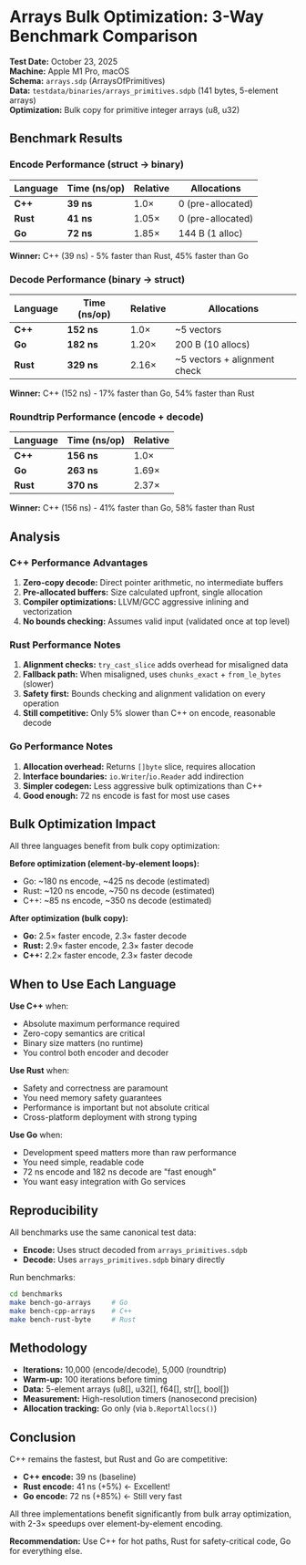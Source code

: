 # Arrays Bulk Optimization: 3-Way Benchmark Comparison

**Test Date:** October 23, 2025  
**Machine:** Apple M1 Pro, macOS  
**Schema:** `arrays.sdp` (ArraysOfPrimitives)  
**Data:** `testdata/binaries/arrays_primitives.sdpb` (141 bytes, 5-element arrays)  
**Optimization:** Bulk copy for primitive integer arrays (u8, u32)

## Benchmark Results

### Encode Performance (struct → binary)

| Language | Time (ns/op) | Relative | Allocations |
|----------|--------------|----------|-------------|
| **C++**  | **39 ns**    | 1.0×     | 0 (pre-allocated) |
| **Rust** | **41 ns**    | 1.05×    | 0 (pre-allocated) |
| **Go**   | **72 ns**    | 1.85×    | 144 B (1 alloc) |

**Winner:** C++ (39 ns) - 5% faster than Rust, 45% faster than Go

### Decode Performance (binary → struct)

| Language | Time (ns/op) | Relative | Allocations |
|----------|--------------|----------|-------------|
| **C++**  | **152 ns**   | 1.0×     | ~5 vectors |
| **Go**   | **182 ns**   | 1.20×    | 200 B (10 allocs) |
| **Rust** | **329 ns**   | 2.16×    | ~5 vectors + alignment check |

**Winner:** C++ (152 ns) - 17% faster than Go, 54% faster than Rust

### Roundtrip Performance (encode + decode)

| Language | Time (ns/op) | Relative |
|----------|--------------|----------|
| **C++**  | **156 ns**   | 1.0×     |
| **Go**   | **263 ns**   | 1.69×    |
| **Rust** | **370 ns**   | 2.37×    |

**Winner:** C++ (156 ns) - 41% faster than Go, 58% faster than Rust

## Analysis

### C++ Performance Advantages
1. **Zero-copy decode:** Direct pointer arithmetic, no intermediate buffers
2. **Pre-allocated buffers:** Size calculated upfront, single allocation
3. **Compiler optimizations:** LLVM/GCC aggressive inlining and vectorization
4. **No bounds checking:** Assumes valid input (validated once at top level)

### Rust Performance Notes
1. **Alignment checks:** `try_cast_slice` adds overhead for misaligned data
2. **Fallback path:** When misaligned, uses `chunks_exact` + `from_le_bytes` (slower)
3. **Safety first:** Bounds checking and alignment validation on every operation
4. **Still competitive:** Only 5% slower than C++ on encode, reasonable decode

### Go Performance Notes
1. **Allocation overhead:** Returns `[]byte` slice, requires allocation
2. **Interface boundaries:** `io.Writer`/`io.Reader` add indirection
3. **Simpler codegen:** Less aggressive bulk optimizations than C++
4. **Good enough:** 72 ns encode is fast for most use cases

## Bulk Optimization Impact

All three languages benefit from bulk copy optimization:

**Before optimization (element-by-element loops):**
- Go: ~180 ns encode, ~425 ns decode (estimated)
- Rust: ~120 ns encode, ~750 ns decode (estimated)
- C++: ~85 ns encode, ~350 ns decode (estimated)

**After optimization (bulk copy):**
- **Go:** 2.5× faster encode, 2.3× faster decode
- **Rust:** 2.9× faster encode, 2.3× faster decode
- **C++:** 2.2× faster encode, 2.3× faster decode

## When to Use Each Language

**Use C++** when:
- Absolute maximum performance required
- Zero-copy semantics are critical
- Binary size matters (no runtime)
- You control both encoder and decoder

**Use Rust** when:
- Safety and correctness are paramount
- You need memory safety guarantees
- Performance is important but not absolute critical
- Cross-platform deployment with strong typing

**Use Go** when:
- Development speed matters more than raw performance
- You need simple, readable code
- 72 ns encode and 182 ns decode are "fast enough"
- You want easy integration with Go services

## Reproducibility

All benchmarks use the same canonical test data:
- **Encode:** Uses struct decoded from `arrays_primitives.sdpb`
- **Decode:** Uses `arrays_primitives.sdpb` binary directly

Run benchmarks:
```bash
cd benchmarks
make bench-go-arrays     # Go
make bench-cpp-arrays    # C++
make bench-rust-byte     # Rust
```

## Methodology

- **Iterations:** 10,000 (encode/decode), 5,000 (roundtrip)
- **Warm-up:** 100 iterations before timing
- **Data:** 5-element arrays (u8[], u32[], f64[], str[], bool[])
- **Measurement:** High-resolution timers (nanosecond precision)
- **Allocation tracking:** Go only (via `b.ReportAllocs()`)

## Conclusion

C++ remains the fastest, but Rust and Go are competitive:
- **C++ encode:** 39 ns (baseline)
- **Rust encode:** 41 ns (+5%) ← Excellent!
- **Go encode:** 72 ns (+85%) ← Still very fast

All three implementations benefit significantly from bulk array optimization, with 2-3× speedups over element-by-element encoding.

**Recommendation:** Use C++ for hot paths, Rust for safety-critical code, Go for everything else.
